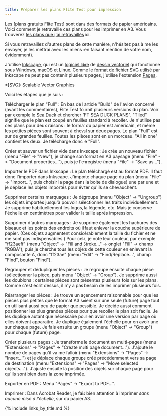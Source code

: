 ```yaml
---
title: Préparer les plans Flite Test pour impression
---
```


Les [plans gratuits Flite Test] sont dans des formats de papier américains.
Voici comment je retravaille ces plans pour les imprimer en A3.
Vous trouverez [les plans que j'ai retravaillés](/les-avions-d-internet/) ici.

Si vous retravaillez d'autres plans de cette manière, n'hésitez pas à me les envoyer, je les mettrai avec les miens (en faisant mention de votre nom, évidemment).

J'utilise [Inkscape](https://inkscape.org/fr/), qui est un [logiciel libre](https://fr.wikipedia.org/wiki/Logiciel_libre) de [dessin vectoriel](https://fr.wikipedia.org/wiki/Image_vectorielle) qui fonctionne sous Windows, macOS et Linux.
Comme le [format de fichier SVG](https://fr.wikipedia.org/wiki/Scalable_Vector_Graphics) utilisé par Inkscape ne peut pas contenir plusieurs pages, j'utilise l'extension [Pages](https://sourceforge.net/projects/inkscape-pages/).

*[SVG]: Scalable Vector Graphics

Voici les étapes que je suis&nbsp;:

Télécharger le plan "Full"
: En bas de l'article "Build" de l'avion concerné (avant les commentaires), Flite Test fournit plusieurs versions du plan.
Voir par exemple le [Sea Duck](flitetest.com/articles/ft-sea-duck-build) et chercher "FT SEA DUCK PLANS".
"Tiled" signifie que le plan est coupé en feuilles standard à recoller.
Je n'utilise pas ces plans pour deux raisons&nbsp;: le format du papier est américain, et même les petites pièces sont souvent à cheval sur deux pages.
Le plan "Full" est sur de grandes feuilles.
Toutes les pièces sont en un morceau.
"All in one" contient les deux.
Je télécharge donc le "Full".

Créer et sauver un fichier vide dans Inkscape
: Je crée un nouveau fichier (menu "File" -> "New"),
je change son format en A3 paysage (menu "File" -> "Document properties..."),
puis je l'enregistre (menu "File" -> "Save as...").

Importer le PDF dans Inkscape
: Le plan téléchargé est au format PDF.
Il faut donc l'importer dans Inkscape.
J'importe chaque page du plan (menu "File" -> "Import...", puis choisir la page dans la boite de dialogue) une par une et je déplace les objets importés pour éviter qu'ils se chevauchent.

Supprimer certains marquages
: Je dégroupe (menu "Object" -> "Ungroup") les objets importés jusqu'à pouvoir sélectionner les traits individuellement.
Je supprime habituellement les logos, la légende, etc.
Mais je conserve l'échelle en centimètres pour valider la taille après impression.

Supprimer d'autres marquages
: Je supprime également les hachures des biseaux et les points des endroits où il faut enlever la couche supérieure de papier.
(Ces objets augmentent considérablement la taille du fichier et ne me sont pas indispensables.)
Pour cela, je note leur couleur, par exemple "ff23aeff" (menu "Object" -> "Fill and Stroke..." -> onglet "Fill" -> champ "RGBA"), puis je cherche tous les objets de cette couleur en enlevant la composante A, donc "ff23ae" (menu "Edit" -> "Find/Replace...", champ "Find", bouton "Find").

Regrouper et dédupliquer les pièces
: Je regroupe ensuite chaque pièce (sélectionner la pièce, puis menu "Object" -> "Group").
Je supprime aussi les doublons&nbsp;: certaines pièces sont présentes plusieurs fois sur les plans.
Comme c'est écrit dessus, il n'y a pas besoin de les imprimer plusieurs fois.

Réarranger les pièces
: Je trouve un agencement raisonnable pour que les pièces plus petites que le format A3 soient sur une seule (future) page tout en utilisant aussi peu de papier que possible.
Je décide aussi comment positionner les plus grandes pièces pour que recoller le plan soit facile.
Je les duplique autant que nécessaire pour en avoir une version par page où elles doivent apparaitre.
Je duplique également l'échelle pour en avoir une sur chaque page.
Je fais ensuite un groupe (menu "Object" -> "Group") pour chaque (future) page.

Créer plusieurs pages
: Je transforme le document en multi-pages (menu "Extensions" -> "Pages" -> "Create multi page document...").
J'ajoute le nombre de pages qu'il va me falloir (menu "Extensions" -> "Pages" -> "Insert...") et je déplace chaque groupe créé précédemment vers sa page de destination (menu "Extensions" -> "Pages" -> "Move selected objects...").
J'ajuste ensuite la position des objets sur chaque page pour qu'ils sont bien dans la zone imprimée.

Exporter en PDF
: Menu "Pages" -> "Export to PDF...".

Imprimer
: Dans Acrobat Reader, je fais bien attention à imprimer *sans aucune mise à l'échelle*, sur du papier A3.

{% include links_by_title.md %}
